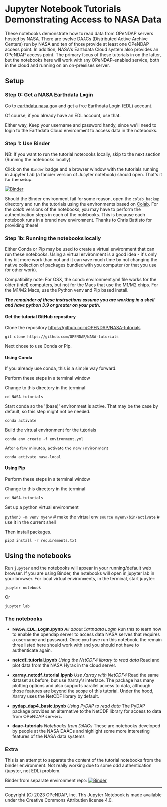# Jupyter Notebook Tutorials Demonstrating Access to NASA Data

These notebooks demonstrate how to read data from OPeNDAP servers
hosted by NASA. There are twelve DAACs (Distributed Active Archive
Centers) run by NASA and ten of those provide at least one OPeNDAP
access point. In addition, NASA's Earthdata Cloud system also provides
an OPeNDAP access point. The primary focus of these tutorials in on
the latter, but the notebooks here will work with any OPeNDAP-enabled
service, both in the cloud and running on an on-premises server.

## Setup

### Step 0: Get a NASA Earthdata Login

Go to [earthdata.nasa.gov](https://www.earthdata.nasa.gov/eosdis/science-system-description/eosdis-components/earthdata-login) 
and get a free Earthdata Login (EDL) account.

Of course, if you already have an EDL account, use that.

Either way, Keep your username and password handy, since we'll need to
login to the Earthdata Cloud environment to access data in the notebooks.

### Step 1: Use Binder

NB: If you want to run the tutorial notebooks locally, skip to the 
next section (Running the notebooks locally).

Click on the `Binder` badge and a browser window with the tutorials 
running in Jupyter Lab (a fancier version of Jupyter notebook) should
open. That's it for the setup.

[![Binder](https://mybinder.org/badge_logo.svg)](https://mybinder.org/v2/gh/OPENDAP/NASA-tutorials/main)

Should the Binder environment fail for some reason, open the `colab_backup` directory
and run the tutorials using the environments based on [Colab](https://colab.google/).
For the _colab_ versions of the notebooks, you may have to perform the authentication
steps in each of the notebooks. This is because each notebook runs in a brand
new environment. Thanks to Chris Battisto for providing these!

### Step 1b: Running the notebooks locally

Either Conda or Pip may be used to create a virtual environment that
can run these notebooks. Using a virtual environment is a good idea -
it's only tiny bit more work than not and it can save much time by not
changing the native collection of packages bundled with you computer
(or that you use for other work).

Compatibility note: For OSX, the conda environment.yml file works for 
the older (intel) computers, but not for the Macs that use the M1/M2 chips.
For the M1/M2 Macs, use the Python venv and Pip based install.

**_The remainder of these instructions assume you are working in a shell and 
have python 3.9 or greater on your path._**

#### Get the tutorial GitHub repository

Clone the repository https://github.com/OPENDAP/NASA-tutorials

`git clone https://github.com/OPENDAP/NASA-tutorials`

Next chose to use Conda or Pip. 

#### Using Conda

If you already use conda, this is a simple way forward.

Perform these steps in a terminal window

Change to this directory in the terminal

`cd NASA-tutorials`

Start conda so the '(base)' environment is active. That may be the
case by default, so this step might not be needed.

`conda activate`

Build the virtual environment for the tutorials

`conda env create -f environment.yml`

After a few minutes, activate the new environment

`conda activate nasa-local`

#### Using Pip

Perform these steps in a terminal window

Change to this directory in the terminal

`cd NASA-tutorials`

Set up a python virtual environment

`python3 -m venv myenv`		# make the virtual env
`source myenv/bin/activate`	# use it in the current shell

Then install packages.

`pip3 install -r requirements.txt`

## Using the notebooks

Run `jupyter` and the notebooks will appear in your running/default
web browser. If you are using Binder, the notebooks will open in jupyter lab
in your browser. For local virtual environments, in the terminal, start jupyter:

`jupyter notebook`

Or

`jupyter lab`

### The notebooks

* **NASA_EDL_Login.ipynb**		_All about Earthdata Login_ Run this to learn how to enable
the opendap server to access data NASA serves that requires a username and password. Once
you have run this notebook, the remain three listed here should work with and you should
not have to authenticate again.

* **netcdf_tutorial.ipynb**		_Using the NetCDF4 library to read data_ Read and plot data
from the NASA Hyrax in the cloud server. 

* **xarray_netcdf_tutorial.ipynb**	_Use Xarray with NetCDF4_ Read the same dataset as before,
but use Xarray's interface. The package has many plotting options and also supports parallel
access to data, although those features are beyond the scope of this tutorial. Under the hood,
Xarray uses the NetCDF library by default.

* **pydap_dap4_basic.ipynb**	_Using PyDAP to read data_ The PyDAP package provides an 
alternative to the NetCDF library for access to data from OPeNDAP servers. 

* **daac-tutorials**  _Notebooks from DAACs_ These are notebooks developed by people at
the NASA DAACs and highlight some more interesting features of the NASA data systems.  

### Extra

This is an attempt to separate the content of the tutorial notebooks from the binder
environment. Not really working due to some odd authentication (jupyter, not EDL) problem.

Binder from separate environment repo: 
[![Binder](https://mybinder.org/badge_logo.svg)](https://mybinder.org/v2/gh/OPENDAP/jupyter-binder/main?urlpath=git-pull?repo=https://github.com/OPENDAP/NASA-tutorials)

----
Copyright (C) 2023 OPeNDAP, Inc. This Jupyter Notebook is made available under the Creative Commons Attribution license 4.0.
